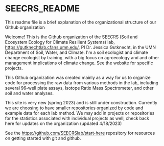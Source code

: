 # SEECRS_README
This readme file is a brief explanation of the organizational structure of our Github organization

Welcome! This is the Github organization of the SEECRS (Soil and Ecosystem Ecology for Climate Resilient Systems) lab,  https://gutknechtlab.cfans.umn.edu/, PI Dr. Jessica Gutknecht, in the UMN Department of Soil, Water, and Climate. I'm a soil ecologist and climate change ecologist by training, with a big focus on agroecology and and other management implications of climate change. See the website for specific projects.

This Github organization was created mainly as a way for us to organize code for processing the raw data from various methods in the lab, including several 96-well plate assays, Isotope Ratio Mass Spectrometer, and other soil and water analyses. 

This site is very new (spring 2023) and is still under construction. Currently we are choosing to have smaller repositories organized by code and example data for each lab method. We may add in projects or repositories for the statistics associated with individual projects as well, check back here for updates on the organization (updated 4/18/2023)

See the https://github.com/SEECRSlab/start-here repository for resources on getting started with git and github. 
